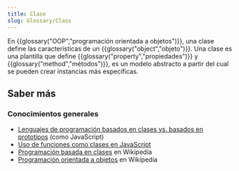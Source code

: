```yaml
---
title: Clase
slug: Glossary/Class
---
```


En {{glossary("OOP","programación orientada a objetos")}}, una clase define las características de un {{glossary("object","objeto")}}. Una clase es una plantilla que define {{glossary("property","propiedades")}} y {{glossary("method","métodos")}}, es un modelo abstracto a partir del cual se pueden crear instancias más específicas.

## Saber más

### Conocimientos generales

- [Lenguajes de programación basados en clases vs. basados en prototipos](/es/docs/conflicting/Web/JavaScript/Inheritance_and_the_prototype_chain) (como JavaScript)
- [Uso de funciones como clases en JavaScript](/es/docs/Learn_web_development/Extensions/Advanced_JavaScript_objects)
- [Programación basada en clases](https://en.wikipedia.org/wiki/Class-based_programming) en Wikipedia
- [Programación orientada a objetos](https://en.wikipedia.org/wiki/Object-oriented_programming) en Wikipedia
